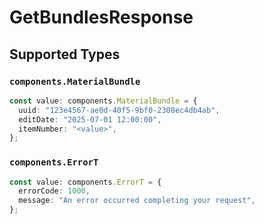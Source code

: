 # GetBundlesResponse


## Supported Types

### `components.MaterialBundle`

```typescript
const value: components.MaterialBundle = {
  uuid: "123e4567-ae0d-40f5-9bf0-2308ec4db4ab",
  editDate: "2025-07-01 12:00:00",
  itemNumber: "<value>",
};
```

### `components.ErrorT`

```typescript
const value: components.ErrorT = {
  errorCode: 1000,
  message: "An error occurred completing your request",
};
```

